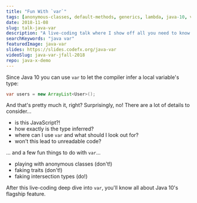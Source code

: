 ```yaml
---
title: "Fun With `var`"
tags: [anonymous-classes, default-methods, generics, lambda, java-10, var]
date: 2018-11-08
slug: talk-java-var
description: "A live-coding talk where I show off all you need to know about `var` in Java. And then some."
searchKeywords: "java var"
featuredImage: java-var
slides: https://slides.codefx.org/java-var
videoSlug: java-var-jfall-2018
repo: java-x-demo
---
```


Since Java 10 you can use `var` to let the compiler infer a local variable's type:

```java
var users = new ArrayList<User>();
```

And that's pretty much it, right?
Surprisingly, no!
There are a lot of details to consider...

* is this JavaScript?!
* how exactly is the type inferred?
* where can I use `var` and what should I look out for?
* won't this lead to unreadable code?

... and a few fun things to do with `var`...

* playing with anonymous classes (don't!)
* faking traits (don't!)
* faking intersection types (do!)

After this live-coding deep dive into `var`, you'll know all about Java 10's flagship feature.
